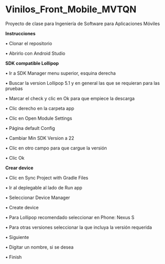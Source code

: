 # Vinilos_Front_Mobile_MVTQN
Proyecto de clase para Ingeniería de Software para Aplicaciones Móviles

**Instrucciones**

•	Clonar el repositorio

•	Abrirlo con Android Studio

**SDK compatible Lollipop**

•	Ir a SDK Manager menu superior, esquina derecha

•	Buscar la version Lollipop 5.1 y en general las que se requieran para las pruebas

•	Marcar el check y clic en Ok para que empiece la descarga

•	Clic derecho en la carpeta app

•	Clic en Open Module Settings

•	Página default Config

•	Cambiar Min SDK Version a 22

•	Clic en otro campo para que cargue la versión

•	Clic Ok

**Crear device**

•	Clic en Sync Project with Gradle Files

•	Ir al deplegable al lado de Run app

•	Seleccionar Device Manager

•	Create device

•	Para Lollipop recomendado seleccionar en Phone: Nexus S

•	Para otras versiones seleccionar la que incluya la versión requerida

•	Siguiente

•	Digitar un nombre, si se desea

•	Finish
